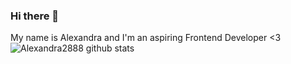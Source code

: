 ### Hi there 👋
My name is Alexandra and I'm an aspiring Frontend Developer <3
![Alexandra2888 github stats](https://github-readme-stats.vercel.app/api?username=Alexandra2888&show_icons=true&hide_border=true)

<!--
**Alexandra2888/Alexandra2888** is a ✨ _special_ ✨ repository because its `README.md` (this file) appears on your GitHub profile.

Here are some ideas to get you started:

- 🔭 I’m currently working on ...
- 🌱 I’m currently learning ...
- 👯 I’m looking to collaborate on ...
- 🤔 I’m looking for help with ...
- 💬 Ask me about ...
- 📫 How to reach me: ...
- 😄 Pronouns: ...
- ⚡ Fun fact: ...
-->
